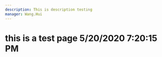```yaml
---
description: This is description testing
manager: Wang.Hui
---
```

# this is a test page 5/20/2020 7:20:15 PM